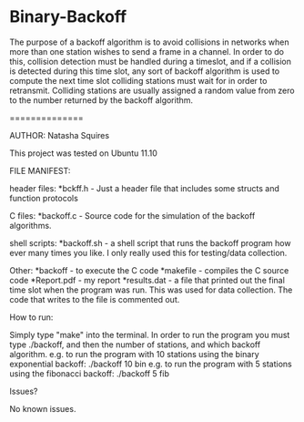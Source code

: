 Binary-Backoff
==============

The purpose of a backoff algorithm is to avoid collisions in networks when more than one station wishes to send a frame in a channel. In order to do this, collision detection must be handled during a timeslot, and if a collision is detected during this time slot, any sort of backoff algorithm is used to compute the next time slot colliding stations must wait for in order to retransmit. Colliding stations are usually assigned a random value from zero to the number returned by the backoff algorithm.

==============

AUTHOR: Natasha Squires

This project was tested on Ubuntu 11.10

FILE MANIFEST:

header files:
	*bckff.h - Just a header file that includes some structs and function protocols

C files:
	*backoff.c - Source code for the simulation of the backoff algorithms.

shell scripts:
	*backoff.sh - a shell script that runs the backoff program how ever many times you like. I only really
		      used this for testing/data collection.

Other:
	*backoff - to execute the C code
	*makefile - compiles the C source code
	*Report.pdf - my report
	*results.dat - a file that printed out the final time slot when the program was run.
		       This was used for data collection. The code that writes to the file is commented out.

How to run:

Simply type "make" into the terminal.
In order to run the program you must type ./backoff, and then the number of stations, and which backoff
algorithm.
e.g. to run the program with 10 stations using the binary exponential backoff:
	./backoff 10 bin
e.g. to run the program with 5 stations using the fibonacci backoff:
	./backoff 5 fib

Issues?

No known issues.
